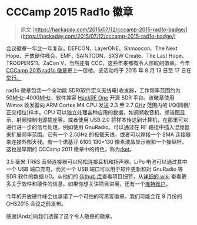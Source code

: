 # CCCamp 2015 Rad1o 徽章

> 原文:[https://hackaday.com/2015/07/12/cccamp-2015-rad1o-badge/](https://hackaday.com/2015/07/12/cccamp-2015-rad1o-badge/)

会议徽章一年比一年复杂。DEFCON、LayerONE、Shmoocon、The Next Hope、开放硬件峰会、EMF、SAINTCON、SXSW Create、The Last Hope、TROOPERS11、ZaCon V，当然还有 CCC，这些年来都有令人惊叹的徽章。今年 [CCCamp 2015 rad1o 徽章](http://events.ccc.de/2015/07/10/rad1o/)更上一层楼。该活动将于 2015 年 8 月 13 日至 17 日在[举行。](http://events.ccc.de/camp/2015/wiki/Main_Page)

rad1o 徽章包含一个全功能 SDR(软件定义无线电)收发器，工作频率范围约为 50<abbr title="Megahertz">MHz</abbr>–4000<abbr title="Megahertz">MHz</abbr>，软件兼容 [HackRF One](https://greatscottgadgets.com/hackrf/) 开源 SDR 平台。该徽章使用 Wimax 收发器向 ARM Cortex M4 CPU 发送 2.3 至 2.7 <abbr title="Gigahertz">GHz</abbr> 范围内的 I/Q(同相/正交相位)样本。CPU 可以独立处理各种应用的数据，如调频收音机、频谱图显示、射频控制电源插座等。或者使用 USB 2.0 将样本传送到计算机，在那里可以进行进一步的信号处理，例如使用 GnuRadio。可以通过在 RF 路径中插入混频器来扩展频率范围。它有一个 2.5GHz 的板载天线，或者可以焊接一个 SMA 连接器来连接外部天线。有一个诺基亚 6100 130×130 像素液晶显示器和一个操纵杆，这也是早期的 CCCamp 2011 徽章中的特色，称为[rket](http://r0ket.de)。

3.5 毫米 TRRS 音频连接器可以轻松连接耳机和扬声器。LiPo 电池可以通过其中一个 USB 端口充电，而另一个 USB 端口可以用于软件更新和对 GnuRadio 等 SDR 软件的数据 I/O。从他们的 [Github 库](https://github.com/rad1o)查看项目细节，从[详细的 wiki](https://rad1o.badge.events.ccc.de) 查看更多关于软件和硬件的信息。如果你想关注项目进展，还有一个[推特账户](https://twitter.com/rad1obadge)。

今年的开放硬件峰会也承诺了一个可怕的可黑客徽章。我们可能会在 9 月份的 OHS2015 会议之前发布。

感谢[Andz]向我们透露了这个令人敬畏的徽章。